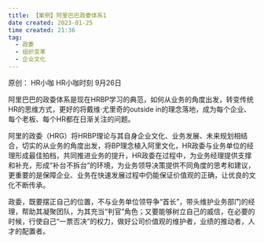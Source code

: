 ```yaml
---
title: 【案例】阿里巴巴政委体系1      
date created: 2023-01-25  
time created: 21:36  
tag:   
  - 政委   
  - 组织变革   
  - 企业文化  
---
```

  
原创： HR小咖 HR小咖时刻 9月26日  

阿里巴巴的政委体系是现在HRBP学习的典范，如何从业务的角度出发，转变传统HR的思维方式，更好的将戴维·尤里奇的outside in的理念落地，成为每个企业、每个老板、每个HR都在日渐关注的问题。  
  
阿里的政委（HRG）将HRBP理论与其自身企业文化、业务发展、未来规划相结合，切实的从业务的角度出发，将BP理念植入阿里文化，HR政委与业务单位的经理形成最佳拍档，共同推进业务的提升，HR政委在过程中，为业务经理提供支撑和补充，形成“补台不拆台”的环境，为业务领导决策提供不同角度的思考和建议，更重要的是保障企业、业务在快速发展过程中仍能保证价值观的正确，让优良的文化不断传承。  
  
政委，既要摆正自己的位置，不与业务单位领导争“首长”，带头维护业务部门的经理，帮助其凝聚团队，为其充当“判官”角色；又要能够树立自己的威信，在必要的时候，行使自己“一票否决”的权力，做好公司价值观的维护者，业绩的推动者，人才的配置者。  
  
